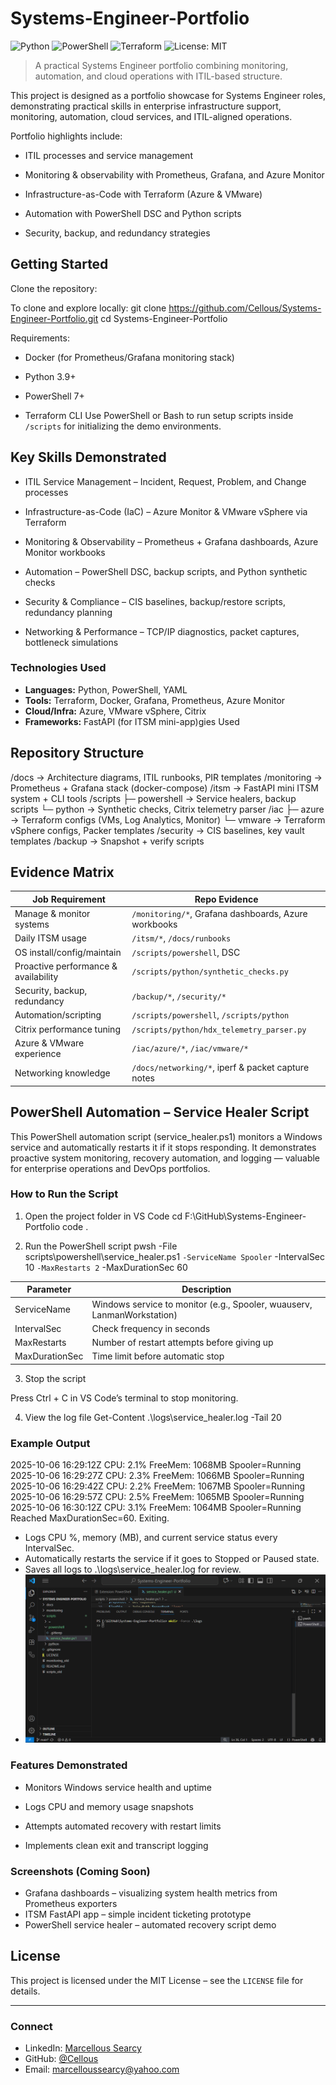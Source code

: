 # Systems-Engineer-Portfolio
![Python](https://img.shields.io/badge/Python-3.9+-blue)
![PowerShell](https://img.shields.io/badge/PowerShell-7+-5391FE)
![Terraform](https://img.shields.io/badge/Terraform-IaC-purple)
![License: MIT](https://img.shields.io/badge/License-MIT-green.svg)
> A practical Systems Engineer portfolio combining monitoring, automation, and cloud operations with ITIL-based structure.

This project is designed as a portfolio showcase for Systems Engineer roles, demonstrating practical skills in enterprise infrastructure support, monitoring, automation, cloud services, and ITIL-aligned operations.

Portfolio highlights include:

 - ITIL processes and service management

 - Monitoring & observability with Prometheus, Grafana, and Azure Monitor

 - Infrastructure-as-Code with Terraform (Azure & VMware)

 - Automation with PowerShell DSC and Python scripts

 - Security, backup, and redundancy strategies

## Getting Started
Clone the repository:

 To clone and explore locally:
  git clone https://github.com/Cellous/Systems-Engineer-Portfolio.git
  cd Systems-Engineer-Portfolio

 Requirements:

  - Docker (for Prometheus/Grafana monitoring stack)

  - Python 3.9+

  - PowerShell 7+

  - Terraform CLI
Use PowerShell or Bash to run setup scripts inside `/scripts` for initializing the demo environments.
 
## Key Skills Demonstrated

 - ITIL Service Management – Incident, Request, Problem, and Change processes

 - Infrastructure-as-Code (IaC) – Azure Monitor & VMware vSphere via Terraform

 - Monitoring & Observability – Prometheus + Grafana dashboards, Azure Monitor workbooks

 - Automation – PowerShell DSC, backup scripts, and Python synthetic checks

 - Security & Compliance – CIS baselines, backup/restore scripts, redundancy planning

 - Networking & Performance – TCP/IP diagnostics, packet captures, bottleneck simulations
 
### Technologies Used
- **Languages:** Python, PowerShell, YAML
- **Tools:** Terraform, Docker, Grafana, Prometheus, Azure Monitor
- **Cloud/Infra:** Azure, VMware vSphere, Citrix
- **Frameworks:** FastAPI (for ITSM mini-app)gies Used

## Repository Structure
/docs               → Architecture diagrams, ITIL runbooks, PIR templates
/monitoring         → Prometheus + Grafana stack (docker-compose)
/itsm               → FastAPI mini ITSM system + CLI tools
/scripts
   ├─ powershell    → Service healers, backup scripts
   └─ python        → Synthetic checks, Citrix telemetry parser
/iac
   ├─ azure         → Terraform configs (VMs, Log Analytics, Monitor)
   └─ vmware        → Terraform vSphere configs, Packer templates
/security           → CIS baselines, key vault templates
/backup             → Snapshot + verify scripts

## Evidence Matrix

| Job Requirement | Repo Evidence |
|-----------------|---------------|
| Manage & monitor systems | `/monitoring/*`, Grafana dashboards, Azure workbooks |
| Daily ITSM usage | `/itsm/*`, `/docs/runbooks` |
| OS install/config/maintain | `/scripts/powershell`, DSC |
| Proactive performance & availability | `/scripts/python/synthetic_checks.py` |
| Security, backup, redundancy | `/backup/*`, `/security/*` |
| Automation/scripting | `/scripts/powershell`, `/scripts/python` |
| Citrix performance tuning | `/scripts/python/hdx_telemetry_parser.py` |
| Azure & VMware experience | `/iac/azure/*`, `/iac/vmware/*` |
| Networking knowledge | `/docs/networking/*`, iperf & packet capture notes |

## PowerShell Automation – Service Healer Script

This PowerShell automation script (service_healer.ps1) monitors a Windows service and automatically restarts it if it stops responding.
It demonstrates proactive system monitoring, recovery automation, and logging — valuable for enterprise operations and DevOps portfolios.

### How to Run the Script
1. Open the project folder in VS Code
cd F:\GitHub\Systems-Engineer-Portfolio
code .

2. Run the PowerShell script
pwsh -File scripts\powershell\service_healer.ps1 `
  -ServiceName Spooler `
  -IntervalSec 10 `
  -MaxRestarts 2 `
  -MaxDurationSec 60

| Parameter |	Description |
|-----------|-------------|
| ServiceName	| Windows service to monitor (e.g., Spooler, wuauserv, LanmanWorkstation)|
| IntervalSec |	Check frequency in seconds |
| MaxRestarts	| Number of restart attempts before giving up |
| MaxDurationSec |	Time limit before automatic stop |
3. Stop the script

Press Ctrl + C in VS Code’s terminal to stop monitoring.

4. View the log file
Get-Content .\logs\service_healer.log -Tail 20

### Example Output
2025-10-06 16:29:12Z CPU: 2.1% FreeMem: 1068MB Spooler=Running
2025-10-06 16:29:27Z CPU: 2.3% FreeMem: 1066MB Spooler=Running
2025-10-06 16:29:42Z CPU: 2.2% FreeMem: 1067MB Spooler=Running
2025-10-06 16:29:57Z CPU: 2.5% FreeMem: 1065MB Spooler=Running
2025-10-06 16:30:12Z CPU: 3.1% FreeMem: 1064MB Spooler=Running
Reached MaxDurationSec=60. Exiting.
- Logs CPU %, memory (MB), and current service status every IntervalSec.
- Automatically restarts the service if it goes to Stopped or Paused state.
- Saves all logs to .\logs\service_healer.log for review.
- ![PowerShell Service Healer Demo](docs/screenshots/service_healer_demo.gif)

  
### Features Demonstrated

- Monitors Windows service health and uptime

- Logs CPU and memory usage snapshots

- Attempts automated recovery with restart limits

- Implements clean exit and transcript logging

### Screenshots (Coming Soon)
- Grafana dashboards – visualizing system health metrics from Prometheus exporters  
- ITSM FastAPI app – simple incident ticketing prototype  
- PowerShell service healer – automated recovery script demo
 
 ## License
 This project is licensed under the MIT License – see the `LICENSE` file for details.
 
---
### Connect
- LinkedIn: [Marcellous Searcy](https://www.linkedin.com/in/marcellous-searcy)
- GitHub: [@Cellous](https://github.com/Cellous)
- Email: marcelloussearcy@yahoo.com



